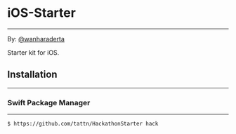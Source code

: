 # iOS-Starter
-------------

By: [@wanharaderta](https://github.com/wanharaderta)

Starter kit for iOS.

## Installation
-------------
### Swift Package Manager
-------------
```
$ https://github.com/tattn/HackathonStarter hack

```

